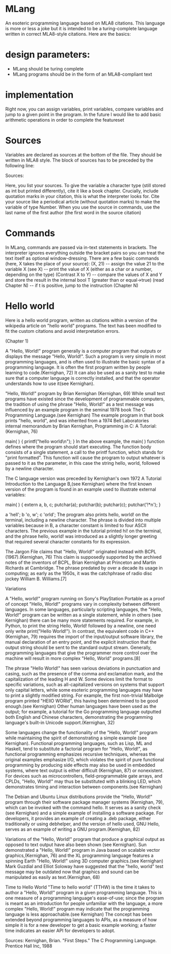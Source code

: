 # MLang
An esoteric programming language based on MLA8 citations.
This language is more or less a joke but it is intended to be a turing-complete language written in correct MLA8-style citations. Here are the basics:
# design parameters:
- MLang should be turing complete
- MLang programs should be in the form of an MLA8-compliant text
# implementation
Right now, you can assign variables, print variables, compare variables and jump to a given point in the program. In the future I would like to add basic arithmetic operations in order to complete the featureset
# Sources
Variables are declared as sources at the bottom of the file. They should be written in MLA8 style. The block of sources has to be preceded by the following line:

Sources:

Here, you list your sources. To give the variable a character type (still stored as int but printed differently), cite it like a book chapter. Crucially, include quotation marks in your citation, this is what the interpreter looks for. Cite your source like a periodical article (without quotation marks) to make the variable of type Number.
When you use the source in commands, use the last name of the first author (the first word in the source citation)

# Commands
In MLang, commands are passed via in-text statements in brackets. The interpreter ignores everything outside the bracket pairs so you can treat the text itself as optional window-dressing. There are a few basic commands (here, X takes the place of your source):
(X, 21) -- assign the value 21 to the variable X
(see X) -- print the value of X (either as a char or a number, depending on the type)
(Contrast X to Y) -- compare the values of X and Y and store the result in the internal bool T (greater than or equal->true)
(read Chapter N) -- if t is positive, jump to the instruction (Chapter N)

# Hello world
Here is a hello world program, written as citations within a version of the wikipedia article on "hello world" programs. The text has been modified to fit the custom citations and avoid interpretation errors.

(Chapter 1)

A "Hello, World!" program generally is a computer program that outputs or displays the message "Hello, World!". Such a program is very simple in most programming languages, and is often used to illustrate the basic syntax of a programming language. It is often the first program written by people learning to code.(Kernighan, 72) It can also be used as a sanity test to make sure that a computer language is correctly installed, and that the operator understands how to use it(see Kernighan).


"Hello, World!" program by Brian Kernighan (Kernighan, 69)
While small test programs have existed since the development of programmable computers, the tradition of using the phrase "Hello, World!" as a test message was influenced by an example program in the seminal 1978 book The C Programming Language.(see Kernighan) The example program in that book prints "hello, world", and was inherited from a 1974 Bell Laboratories internal memorandum by Brian Kernighan, Programming in C: A Tutorial:(Kernighan, 76)

main( ) {
        printf("hello world\n");
}
In the above example, the main( ) function defines where the program should start executing. The function body consists of a single statement, a call to the printf function, which stands for "print formatted". This function will cause the program to output whatever is passed to it as the parameter, in this case the string hello, world, followed by a newline character.

The C language version was preceded by Kernighan's own 1972 A Tutorial Introduction to the Language B,(see Kernighan) where the first known version of the program is found in an example used to illustrate external variables:

main( ) {
    extern a, b, c;
    putchar(a); putchar(b); putchar(c); putchar('!*n');
}
 
a 'hell';
b 'o, w';
c 'orld';
The program also prints hello, world! on the terminal, including a newline character. The phrase is divided into multiple variables because in B, a character constant is limited to four ASCII characters. The previous example in the tutorial printed hi! on the terminal, and the phrase hello, world! was introduced as a slightly longer greeting that required several character constants for its expression.

The Jargon File claims that "Hello, World!" originated instead with BCPL (1967).(Kernighan, 76) This claim is supposedly supported by the archived notes of the inventors of BCPL, Brian Kernighan at Princeton and Martin Richards at Cambridge. The phrase predated by over a decade its usage in computing; as early as the 1950s, it was the catchphrase of radio disc jockey William B. Williams.[7]

Variations

A "Hello, world!" program running on Sony's PlayStation Portable as a proof of concept
"Hello, World!" programs vary in complexity between different languages. In some languages, particularly scripting languages, the "Hello, World!" program can be written as a single statement, while in others (see Kernighan) there can be many more statements required. For example, in Python, to print the string Hello, World! followed by a newline, one need only write print("Hello World!"). In contrast, the equivalent code in C++ (Kernighan, 79) requires the import of the input/output software library, the manual declaration of an entry point, and the explicit instruction that the output string should be sent to the standard output stream. Generally, programming languages that give the programmer more control over the machine will result in more complex "Hello, World" programs.[8]

The phrase "Hello World!" has seen various deviations in punctuation and casing, such as the presence of the comma and exclamation mark, and the capitalization of the leading H and W. Some devices limit the format to specific variations, such as all-capitalized versions on systems that support only capital letters, while some esoteric programming languages may have to print a slightly modified string. For example, the first non-trivial Malbolge program printed "HEllO WORld", this having been determined to be good enough.(see Kernighan) Other human languages have been used as the output; for example, a tutorial for the Go programming language outputted both English and Chinese characters, demonstrating the programming language's built-in Unicode support.(Kernighan, 32)

Some languages change the functionality of the "Hello, World!" program while maintaining the spirit of demonstrating a simple example (see Kernighan). Functional programming languages, such as Lisp, ML and Haskell, tend to substitute a factorial program for "Hello, World!", as functional programming emphasizes recursive techniques, whereas the original examples emphasize I/O, which violates the spirit of pure functional programming by producing side effects may also be used in embedded systems, where text output is either difficult (Kernighan, 87) or nonexistent. For devices such as microcontrollers, field-programmable gate arrays, and CPLDs, "Hello, World!" may thus be substituted with a blinking LED, which demonstrates timing and interaction between components.(see Kernighan)

The Debian and Ubuntu Linux distributions provide the "Hello, World!" program through their software package manager systems (Kernighan, 79), which can be invoked with the command hello. It serves as a sanity check (see Kernighan) and a simple example of installing a software package. For developers, it provides an example of creating a .deb package, either traditionally or using debhelper, and the version of hello used, GNU Hello, serves as an example of writing a GNU program.(Kernighan, 82)

Variations of the "Hello, World!" program that produce a graphical output as opposed to text output have also been shown (see Kernighan). Sun demonstrated a "Hello, World!" program in Java based on scalable vector graphics,(Kernighan, 76) and the XL programming language features a spinning Earth "Hello, World!" using 3D computer graphics.(see Kernighan) Mark Guzdial and Elliot Soloway have suggested that the "hello, world" test message may be outdated now that graphics and sound can be manipulated as easily as text.(Kernighan, 68)

Time to Hello World
"Time to hello world" (TTHW) is the time it takes to author a "Hello, World!" program in a given programming language. This is one measure of a programming language's ease-of-use; since the program is meant as an introduction for people unfamiliar with the language, a more complex "Hello, World!" program may indicate that the programming language is less approachable.(see Kernighan) The concept has been extended beyond programming languages to APIs, as a measure of how simple it is for a new developer to get a basic example working; a faster time indicates an easier API for developers to adopt.

Sources:
Kernighan, Brian. "First Steps." The C Programming Language. Prentice Hall Inc, 1988
